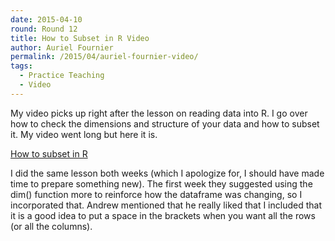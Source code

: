 ```yaml
---
date: 2015-04-10
round: Round 12
title: How to Subset in R Video
author: Auriel Fournier
permalink: /2015/04/auriel-fournier-video/
tags:
  - Practice Teaching
  - Video
---
```


My video picks up right after the lesson on reading data into R. I go over how to check the dimensions and structure of your data and how to subset it. 
My video went long but here it is.

[How to subset in R](https://vimeo.com/124621639)

I did the same lesson both weeks (which I apologize for, I should have made time to prepare something new). The first week they suggested using the dim() function more to reinforce how the dataframe was changing, so I incorporated that. 
Andrew mentioned that he really liked that I included that it is a good idea to put a space in the brackets when you want all the rows (or all the columns). 
